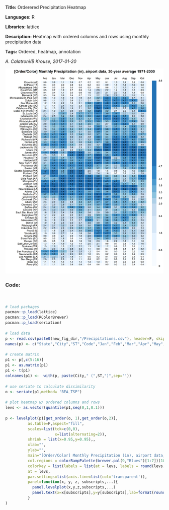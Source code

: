 **Title:**  Orderered Precipitation Heatmap

**Languages:** R

**Libraries:** lattice

**Description:** Heatmap with ordered columns and rows using monthly precipitation data   

**Tags:** Ordered, heatmap, annotation

[comment]: <> (---END OF HEADER---)
[comment]: <> (---NO AUTO INDEX---)

*A. Calatroni/B Krouse, 2017-01-20* 
  
![](0006-precip-levelplot-lattice.png)

### Code:
```r


# load packages
pacman::p_load(lattice)
pacman::p_load(RColorBrewer)
pacman::p_load(seriation)

# load data
p <- read.csv(paste0(new_fig_dir,"/Precipitations.csv"), header=F, skip=5, nrows=71)
names(p) <- c("State","City","ST","Code","Jan","Feb","Mar","Apr","May","Jun","Jul","Aug","Sep","Oct","Nov"," Dec","Tot")

# create matrix
p1 <- p[,c(5:16)]
p1 <- as.matrix(p1)
p1 <- t(p1)
colnames(p1) <-  with(p, paste(City," (",ST,")",sep='')) 

# use seriate to calculate dissimilarity
o <- seriate(p1,method= "BEA_TSP")

# plot heatmap w/ ordered columns and rows
levs <- as.vector(quantile(p1,seq(0,1,0.1)))

p <- levelplot(p1[get_order(o, 1),get_order(o,2)],
          as.table=F,aspect="fill",
          scales=list(tck=c(0,0),
                      x=list(alternating=2)),
          shrink = list(x=0.95,y=0.95),,
          xlab="",
          ylab="",
          main="[Order/Color] Monthly Precipitation (in), airport data, 30-year average 1971-2000",
          col.regions = colorRampPalette(brewer.pal(9,"Blues")[1:7])(10),
          colorkey = list(labels = list(at = levs, labels = round(levs,1))),
          at = levs,
          par.settings=list(axis.line=list(col='transparent')),
          panel=function(x, y, z, subscripts,...){
            panel.levelplot(x,y,z,subscripts,...)
            panel.text(x=x[subscripts],y=y[subscripts],lab=format(round(z[subscripts],1),digit=1),cex=0.7)             
          }
)  


```



